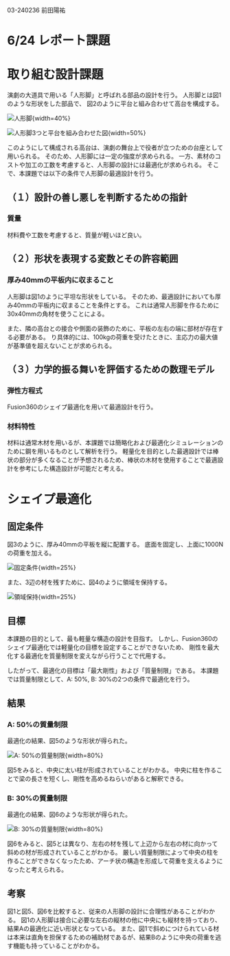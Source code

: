 03-240236
前田陽祐

# 6/24 レポート課題

# 取り組む設計課題
演劇の大道具で用いる「人形脚」と呼ばれる部品の設計を行う。
人形脚とは図1のような形状をした部品で、
図2のように平台と組み合わせて高台を構成する。

![人形脚](./image/ningyo-ashi.png){width=40%}

![人形脚3つと平台を組み合わせた図](./image/takadai.png){width=50%}

このようにして構成される高台は、演劇の舞台上で役者が立つための台座として用いられる。
そのため、人形脚には一定の強度が求められる。
一方、素材のコストや加工の工数を考慮すると、人形脚の設計には最適化が求められる。
そこで、本課題では以下の条件で人形脚の最適設計を行う。

## （１）設計の善し悪しを判断するための指針
### 質量
材料費や工数を考慮すると、質量が軽いほど良い。

## （２）形状を表現する変数とその許容範囲
### 厚み40mmの平板内に収まること
人形脚は図1のように平坦な形状をしている。
そのため、最適設計においても厚み40mmの平板内に収まることを条件とする。
これは通常人形脚を作るために30x40mmの角材を使うことによる。

また、隣の高台との接合や側面の装飾のために、平板の左右の端に部材が存在する必要がある。
り具体的には、100kgの荷重を受けたときに、主応力の最大値が基準値を超えないことが求められる。

## （３）⼒学的振る舞いを評価するための数理モデル
### 弾性⽅程式
Fusion360のシェイプ最適化を用いて最適設計を行う。

### 材料特性
材料は通常木材を用いるが、本課題では簡略化および最適化シミュレーションのために鋼を用いるものとして解析を行う。
軽量化を目的とした最適設計では棒状の部分が多くなることが予想されるため、棒状の木材を使用することで最適設計を参考にした構造設計が可能だと考える。

# シェイプ最適化
## 固定条件
図3のように、厚み40mmの平板を縦に配置する。
底面を固定し、上面に1000Nの荷重を加える。

![固定条件](./image/kotei.png){width=25%}

また、3辺の材を残すために、図4のように領域を保持する。

![領域保持](./image/remain.png){width=25%}

## 目標
本課題の目的として、最も軽量な構造の設計を目指す。
しかし、Fusion360のシェイプ最適化では軽量化の目標を設定することができないため、
剛性を最大化する最適化を質量制限を変えながら行うことで代用する。

したがって、最適化の目標は「最大剛性」および「質量制限」である。
本課題では質量制限として、A: 50%, B: 30%の2つの条件で最適化を行う。

## 結果
### A: 50%の質量制限
最適化の結果、図5のような形状が得られた。

![A: 50%の質量制限](./image/50percent.png){width=80%}

図5をみると、中央に太い柱が形成されていることがわかる。
中央に柱を作ることで梁の長さを短くし、剛性を高めるねらいがあると解釈できる。

### B: 30%の質量制限
最適化の結果、図6のような形状が得られた。

![B: 30%の質量制限](./image/30percent.png){width=80%}

図6をみると、図5とは異なり、左右の材を残して上辺から左右の材に向かって斜めの材が形成されていることがわかる。
厳しい質量制限によって中央の柱を作ることができなくなったため、アーチ状の構造を形成して荷重を支えるようになったと考えられる。

## 考察
図1と図5、図6を比較すると、従来の人形脚の設計に合理性があることがわかる。
図1の人形脚は接合に必要な左右の縦材の他に中央にも縦材を持っており、結果Aの最適化に近い形状となっている。
また、図1で斜めにつけられている材は本来は直角を担保するための補助材であるが、結果Bのように中央の荷重を逃す機能も持っていることがわかる。
